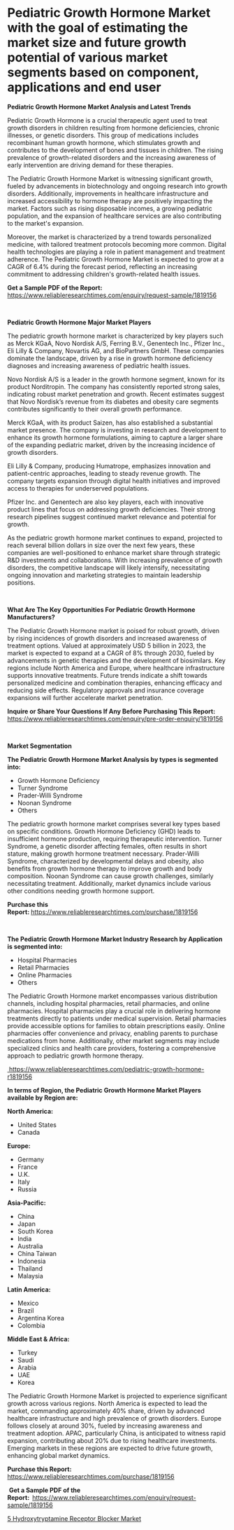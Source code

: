 <p><h1>Pediatric Growth Hormone Market with the goal of estimating the market size and future growth potential of various market segments based on component, applications and end user</h1></p><p><strong>Pediatric Growth Hormone Market Analysis and Latest Trends</strong></p>
<p><p>Pediatric Growth Hormone is a crucial therapeutic agent used to treat growth disorders in children resulting from hormone deficiencies, chronic illnesses, or genetic disorders. This group of medications includes recombinant human growth hormone, which stimulates growth and contributes to the development of bones and tissues in children. The rising prevalence of growth-related disorders and the increasing awareness of early intervention are driving demand for these therapies.</p><p>The Pediatric Growth Hormone Market is witnessing significant growth, fueled by advancements in biotechnology and ongoing research into growth disorders. Additionally, improvements in healthcare infrastructure and increased accessibility to hormone therapy are positively impacting the market. Factors such as rising disposable incomes, a growing pediatric population, and the expansion of healthcare services are also contributing to the market's expansion.</p><p>Moreover, the market is characterized by a trend towards personalized medicine, with tailored treatment protocols becoming more common. Digital health technologies are playing a role in patient management and treatment adherence. The Pediatric Growth Hormone Market is expected to grow at a CAGR of 6.4% during the forecast period, reflecting an increasing commitment to addressing children's growth-related health issues.</p></p>
<p><strong>Get a Sample PDF of the Report:&nbsp;</strong> <a href="https://www.reliableresearchtimes.com/enquiry/request-sample/1819156?utm_campaign=2937&utm_medium=2&utm_source=Github&utm_content=ia&utm_term=08032025&utm_id=pediatric-growth-hormone">https://www.reliableresearchtimes.com/enquiry/request-sample/1819156</a></p>
<p>&nbsp;</p>
<p><strong>Pediatric Growth Hormone Major Market Players</strong></p>
<p><p>The pediatric growth hormone market is characterized by key players such as Merck KGaA, Novo Nordisk A/S, Ferring B.V., Genentech Inc., Pfizer Inc., Eli Lilly & Company, Novartis AG, and BioPartners GmbH. These companies dominate the landscape, driven by a rise in growth hormone deficiency diagnoses and increasing awareness of pediatric health issues.</p><p>Novo Nordisk A/S is a leader in the growth hormone segment, known for its product Norditropin. The company has consistently reported strong sales, indicating robust market penetration and growth. Recent estimates suggest that Novo Nordisk’s revenue from its diabetes and obesity care segments contributes significantly to their overall growth performance.</p><p>Merck KGaA, with its product Saizen, has also established a substantial market presence. The company is investing in research and development to enhance its growth hormone formulations, aiming to capture a larger share of the expanding pediatric market, driven by the increasing incidence of growth disorders.</p><p>Eli Lilly & Company, producing Humatrope, emphasizes innovation and patient-centric approaches, leading to steady revenue growth. The company targets expansion through digital health initiatives and improved access to therapies for underserved populations.</p><p>Pfizer Inc. and Genentech are also key players, each with innovative product lines that focus on addressing growth deficiencies. Their strong research pipelines suggest continued market relevance and potential for growth.</p><p>As the pediatric growth hormone market continues to expand, projected to reach several billion dollars in size over the next few years, these companies are well-positioned to enhance market share through strategic R&D investments and collaborations. With increasing prevalence of growth disorders, the competitive landscape will likely intensify, necessitating ongoing innovation and marketing strategies to maintain leadership positions.</p></p>
<p>&nbsp;</p>
<p><strong>What Are The Key Opportunities For Pediatric Growth Hormone Manufacturers?</strong></p>
<p><p>The Pediatric Growth Hormone market is poised for robust growth, driven by rising incidences of growth disorders and increased awareness of treatment options. Valued at approximately USD 5 billion in 2023, the market is expected to expand at a CAGR of 8% through 2030, fueled by advancements in genetic therapies and the development of biosimilars. Key regions include North America and Europe, where healthcare infrastructure supports innovative treatments. Future trends indicate a shift towards personalized medicine and combination therapies, enhancing efficacy and reducing side effects. Regulatory approvals and insurance coverage expansions will further accelerate market penetration.</p></p>
<p><strong>Inquire or Share Your Questions If Any Before Purchasing This Report:</strong> <a href="https://www.reliableresearchtimes.com/enquiry/pre-order-enquiry/1819156?utm_campaign=2937&utm_medium=2&utm_source=Github&utm_content=ia&utm_term=08032025&utm_id=pediatric-growth-hormone">https://www.reliableresearchtimes.com/enquiry/pre-order-enquiry/1819156</a></p>
<p>&nbsp;</p>
<p><strong>Market Segmentation</strong></p>
<p><strong>The Pediatric Growth Hormone Market Analysis by types is segmented into:</strong></p>
<p><ul><li>Growth Hormone Deficiency</li><li>Turner Syndrome</li><li>Prader-Willi Syndrome</li><li>Noonan Syndrome</li><li>Others</li></ul></p>
<p><p>The pediatric growth hormone market comprises several key types based on specific conditions. Growth Hormone Deficiency (GHD) leads to insufficient hormone production, requiring therapeutic intervention. Turner Syndrome, a genetic disorder affecting females, often results in short stature, making growth hormone treatment necessary. Prader-Willi Syndrome, characterized by developmental delays and obesity, also benefits from growth hormone therapy to improve growth and body composition. Noonan Syndrome can cause growth challenges, similarly necessitating treatment. Additionally, market dynamics include various other conditions needing growth hormone support.</p></p>
<p><strong>Purchase this Report:&nbsp;</strong><a href="https://www.reliableresearchtimes.com/purchase/1819156?utm_campaign=2937&utm_medium=2&utm_source=Github&utm_content=ia&utm_term=08032025&utm_id=pediatric-growth-hormone">https://www.reliableresearchtimes.com/purchase/1819156</a></p>
<p>&nbsp;</p>
<p><strong>The Pediatric Growth Hormone Market Industry Research by Application is segmented into:</strong></p>
<p><ul><li>Hospital Pharmacies</li><li>Retail Pharmacies</li><li>Online Pharmacies</li><li>Others</li></ul></p>
<p><p>The Pediatric Growth Hormone market encompasses various distribution channels, including hospital pharmacies, retail pharmacies, and online pharmacies. Hospital pharmacies play a crucial role in delivering hormone treatments directly to patients under medical supervision. Retail pharmacies provide accessible options for families to obtain prescriptions easily. Online pharmacies offer convenience and privacy, enabling parents to purchase medications from home. Additionally, other market segments may include specialized clinics and health care providers, fostering a comprehensive approach to pediatric growth hormone therapy.</p></p>
<p><a href="https://www.reliableresearchtimes.com/pediatric-growth-hormone-r1819156?utm_campaign=2937&utm_medium=2&utm_source=Github&utm_content=ia&utm_term=08032025&utm_id=pediatric-growth-hormone">&nbsp;https://www.reliableresearchtimes.com/pediatric-growth-hormone-r1819156</a></p>
<p><strong>In terms of Region, the Pediatric Growth Hormone Market Players available by Region are:</strong></p>
<p>
    <p> <strong> North America: </strong>
        <ul>
            <li>United States</li>
            <li>Canada</li>
        </ul>
        </p> 
    <p> <strong> Europe: </strong>
        <ul>
            <li>Germany</li>
            <li>France</li>
            <li>U.K.</li>
            <li>Italy</li>
            <li>Russia</li>
        </ul>
        </p> 
    <p> <strong> Asia-Pacific: </strong>
        <ul>
            <li>China</li>
            <li>Japan</li>
            <li>South Korea</li>
            <li>India</li>
            <li>Australia</li>
            <li>China Taiwan</li>
            <li>Indonesia</li>
            <li>Thailand</li>
            <li>Malaysia</li>
        </ul>
        </p> 
    <p> <strong> Latin America: </strong>
        <ul>
            <li>Mexico</li>
            <li>Brazil</li>
            <li>Argentina Korea</li>
            <li>Colombia</li>
        </ul>
        </p> 
    <p> <strong> Middle East & Africa: </strong>
        <ul>
            <li>Turkey</li>
            <li>Saudi</li>
            <li>Arabia</li>
            <li>UAE</li>
            <li>Korea</li>
        </ul>
    </p>
    </p>
<p><p>The Pediatric Growth Hormone Market is projected to experience significant growth across various regions. North America is expected to lead the market, commanding approximately 40% share, driven by advanced healthcare infrastructure and high prevalence of growth disorders. Europe follows closely at around 30%, fueled by increasing awareness and treatment adoption. APAC, particularly China, is anticipated to witness rapid expansion, contributing about 20% due to rising healthcare investments. Emerging markets in these regions are expected to drive future growth, enhancing global market dynamics.</p></p>
<p><strong>Purchase this Report: </strong><a href="https://www.reliableresearchtimes.com/purchase/1819156?utm_campaign=2937&utm_medium=2&utm_source=Github&utm_content=ia&utm_term=08032025&utm_id=pediatric-growth-hormone">https://www.reliableresearchtimes.com/purchase/1819156</a></p>
<p>&nbsp;<strong>Get a Sample PDF of the Report:&nbsp;&nbsp;</strong><a href="https://www.reliableresearchtimes.com/enquiry/request-sample/1819156?utm_campaign=2937&utm_medium=2&utm_source=Github&utm_content=ia&utm_term=08032025&utm_id=pediatric-growth-hormone">https://www.reliableresearchtimes.com/enquiry/request-sample/1819156</a></p>
<p><strong></strong></p>
<p><p><a href="https://github.com/chikenmhamdi/Market-Research-Report-List-1/blob/main/5-hydroxytryptamine-receptor-blocker-market.md?utm_campaign=2937&utm_medium=2&utm_source=Github&utm_content=ia&utm_term=08032025&utm_id=pediatric-growth-hormone">5 Hydroxytryptamine Receptor Blocker Market</a></p></p>